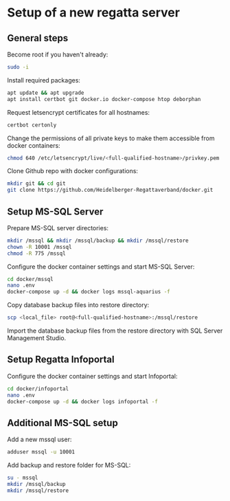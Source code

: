 # Setup of a new regatta server

## General steps
Become root if you haven't already:
```bash
sudo -i
```

Install required packages:
```bash
apt update && apt upgrade
apt install certbot git docker.io docker-compose htop deborphan
```

Request letsencrypt certificates for all hostnames:
```bash
certbot certonly
```

Change the permissions of all private keys to make them accessible from docker containers:
```bash
chmod 640 /etc/letsencrypt/live/<full-qualified-hostname>/privkey.pem
```

Clone Github repo with docker configurations:
```bash
mkdir git && cd git
git clone https://github.com/Heidelberger-Regattaverband/docker.git
```

## Setup MS-SQL Server

Prepare MS-SQL server directories:
```bash
mkdir /mssql && mkdir /mssql/backup && mkdir /mssql/restore
chown -R 10001 /mssql
chmod -R 775 /mssql
```

Configure the docker container settings and start MS-SQL Server:
```bash
cd docker/mssql
nano .env
docker-compose up -d && docker logs mssql-aquarius -f
```

Copy database backup files into restore directory:
```bash
scp <local_file> root@<full-qualified-hostname>:/mssql/restore
```
Import the database backup files from the restore directory with SQL Server Management Studio.

## Setup Regatta Infoportal

Configure the docker container settings and start Infoportal:
```bash
cd docker/infoportal
nano .env
docker-compose up -d && docker logs infoportal -f
```

## Additional MS-SQL setup

Add a new mssql user:
```bash
adduser mssql -u 10001
```

Add backup and restore folder for MS-SQL:
```bash
su - mssql
mkdir /mssql/backup
mkdir /mssql/restore
```

